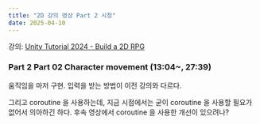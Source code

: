 ```yaml
---
title: "2D 강의 영상 Part 2 시청"
date: 2025-04-10
---
```


강의: [Unity Tutorial 2024 - Build a 2D RPG](https://www.youtube.com/playlist?list=PLy1Xj-4F5G_cytIH8by-bZ9TVj5qKMlZn)

### Part 2 Part 02 Character movement (13:04~, 27:39)

움직임을 마저 구현. 입력을 받는 방법이 이전 강의와 다르다.

그리고 coroutine 을 사용하는데, 지금 시점에서는 굳이 coroutine 을 사용할 필요가 없어서 의아하긴 하다. 후속 영상에서 coroutine 을 사용한 개선이 있으려나?
